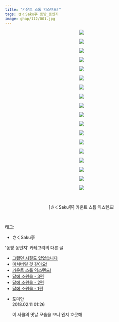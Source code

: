 ```yaml
---
title: "카운트 스톱 익스텐드!"
tags: さくSaku亭 동방_동인지
image: ghap/112/001.jpg
---
```

<div class="article">
<p style="text-align: center; clear: none; float: none;"><img src="{{ site.nasurl }}/ghap/112/001.jpg"/></p>
<p style="text-align: center; clear: none; float: none;"><img src="{{ site.nasurl }}/ghap/112/002.jpg"/></p>
<p style="text-align: center; clear: none; float: none;"><img src="{{ site.nasurl }}/ghap/112/003.jpg"/></p>
<p style="text-align: center; clear: none; float: none;"><img src="{{ site.nasurl }}/ghap/112/004.jpg"/></p>
<p style="text-align: center; clear: none; float: none;"><img src="{{ site.nasurl }}/ghap/112/005.jpg"/></p>
<p style="text-align: center; clear: none; float: none;"><img src="{{ site.nasurl }}/ghap/112/006.jpg"/></p>
<p style="text-align: center; clear: none; float: none;"><img src="{{ site.nasurl }}/ghap/112/007.jpg"/></p>
<p style="text-align: center; clear: none; float: none;"><img src="{{ site.nasurl }}/ghap/112/008.jpg"/></p>
<p style="text-align: center; clear: none; float: none;"><img src="{{ site.nasurl }}/ghap/112/009.jpg"/></p>
<p style="text-align: center; clear: none; float: none;"><img src="{{ site.nasurl }}/ghap/112/010.jpg"/></p>
<p style="text-align: center; clear: none; float: none;"><img src="{{ site.nasurl }}/ghap/112/011.jpg"/></p>
<p style="text-align: center; clear: none; float: none;"><img src="{{ site.nasurl }}/ghap/112/012.jpg"/></p>
<p style="text-align: center; clear: none; float: none;"><img src="{{ site.nasurl }}/ghap/112/013.jpg"/></p>
<p style="text-align: center; clear: none; float: none;"><img src="{{ site.nasurl }}/ghap/112/014.jpg"/></p>
<p style="text-align: center; clear: none; float: none;"><img src="{{ site.nasurl }}/ghap/112/015.jpg"/></p>
<p style="text-align: center; clear: none; float: none;"><img src="{{ site.nasurl }}/ghap/112/016.jpg"/></p>
<p style="text-align: center; clear: none; float: none;"><img src="{{ site.nasurl }}/ghap/112/017.jpg"/></p>
<p style="text-align: center; clear: none; float: none;"><img src="{{ site.nasurl }}/ghap/112/018.jpg"/></p>
<p style="text-align: center; clear: none; float: none;"><br/></p>
<p style="text-align: center; clear: none; float: none;">[さくSaku亭] 카운트 스톱 익스텐드!</p>
<p><br/></p>
</div><div class="tagTrail">
<p>태그: </p>
<ul>
<li>さくSaku亭</li>
</ul>
</div><div class="another">
<p>'동방 동인지' 카테고리의 다른 글</p>
<ul>
<li><a href="/2016-06-18-ghap_114">그랬던 시절도 있었습니다</a></li>
<li><a href="/2016-06-18-ghap_113">미쳐버릴 것 같아요!</a></li>
<li><a href="/2016-06-18-ghap_112">카운트 스톱 익스텐드!</a></li>
<li><a href="/2016-06-18-ghap_111">달에 소원을 - 3편</a></li>
<li><a href="/2016-06-18-ghap_110">달에 소원을 - 2편</a></li>
<li><a href="/2016-06-18-ghap_109">달에 소원을 - 1편</a></li>
</ul>
</div><div class="cb_module cb_fluid">
<div class="cb_wrt cb_profile">
<div class="comment">
<ul>
<li class="cb_thumb_off" id="comment15197066">
<div class="cb_comment_area">
<div class="cb_info_area">
<div class="cb_section">
<span class="cb_nick_name">도미안</span>
</div>
<div class="cb_section">
<span class="cb_date">2018.02.11 01:26 </span>
</div>
</div>
<div class="cb_dsc_comment">
<p class="cb_dsc">
											이 서클의 옛날 모습을 보니 왠지 흐뭇해
										</p>
</div>
</div></li>
</ul>
</div>
</div><!-- commentList close -->
</div>